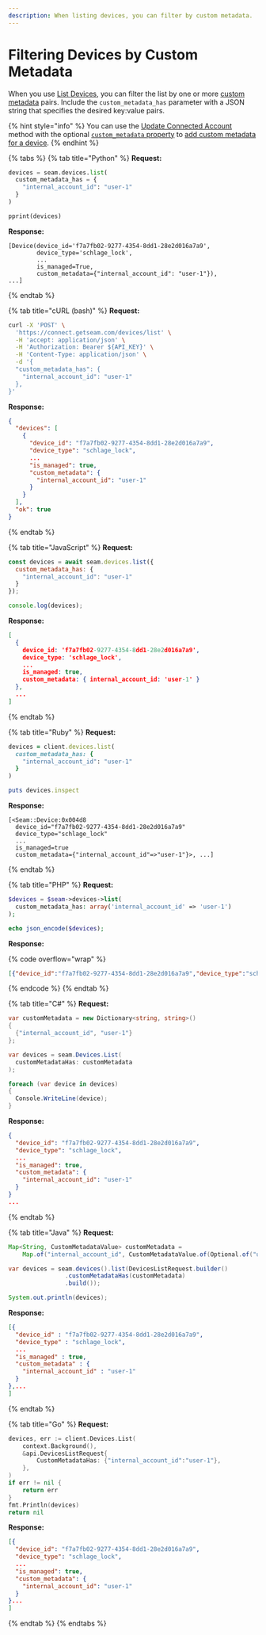 ```yaml
---
description: When listing devices, you can filter by custom metadata.
---
```


# Filtering Devices by Custom Metadata

When you use [List Devices](../../api-clients/devices/list.md), you can filter the list by one or more [custom metadata](../../api-clients/devices/#device-properties) pairs. Include the `custom_metadata_has` parameter with a JSON string that specifies the desired key:value pairs.

{% hint style="info" %}
You can use the [Update Connected Account](../../api-clients/api-clients/connected_accounts/update.md) method with the optional [`custom_metadata` property](../../api-clients/connected-accounts/#connected\_account-properties) to [add custom metadata for a device](adding-custom-metadata-to-a-device.md).
{% endhint %}

{% tabs %}
{% tab title="Python" %}
**Request:**

```python
devices = seam.devices.list(
  custom_metadata_has = {
    "internal_account_id": "user-1"
  }
)

pprint(devices)
```

**Response:**

```
[Device(device_id='f7a7fb02-9277-4354-8dd1-28e2d016a7a9',
        device_type='schlage_lock',
        ...
        is_managed=True,
        custom_metadata={"internal_account_id": "user-1"}),
...]
```
{% endtab %}

{% tab title="cURL (bash)" %}
**Request:**

```bash
curl -X 'POST' \
  'https://connect.getseam.com/devices/list' \
  -H 'accept: application/json' \
  -H 'Authorization: Bearer ${API_KEY}' \
  -H 'Content-Type: application/json' \
  -d '{
  "custom_metadata_has": {
    "internal_account_id": "user-1"
  },
}'
```

**Response:**

```json
{
  "devices": [
    {
      "device_id": "f7a7fb02-9277-4354-8dd1-28e2d016a7a9",
      "device_type": "schlage_lock",
      ...
      "is_managed": true,
      "custom_metadata": {
        "internal_account_id": "user-1"
      }
    }
  ],
  "ok": true
}
```
{% endtab %}

{% tab title="JavaScript" %}
**Request:**

```javascript
const devices = await seam.devices.list({
  custom_metadata_has: {
    "internal_account_id": "user-1"
  }
});

console.log(devices);
```

**Response:**

```json
[
  {
    device_id: 'f7a7fb02-9277-4354-8dd1-28e2d016a7a9',
    device_type: 'schlage_lock',
    ...
    is_managed: true,
    custom_metadata: { internal_account_id: 'user-1' }
  },
  ...
]
```
{% endtab %}

{% tab title="Ruby" %}
**Request:**

```ruby
devices = client.devices.list(
  custom_metadata_has: {
    "internal_account_id": "user-1"
  }
)

puts devices.inspect
```

**Response:**

```
[<Seam::Device:0x004d8
  device_id="f7a7fb02-9277-4354-8dd1-28e2d016a7a9"
  device_type="schlage_lock"
  ...
  is_managed=true
  custom_metadata={"internal_account_id"=>"user-1"}>, ...]
```
{% endtab %}

{% tab title="PHP" %}
**Request:**

```php
$devices = $seam->devices->list(
  custom_metadata_has: array('internal_account_id' => 'user-1')
);

echo json_encode($devices);
```

**Response:**

{% code overflow="wrap" %}
```json
[{"device_id":"f7a7fb02-9277-4354-8dd1-28e2d016a7a9","device_type":"schlage_lock",..."is_managed":true,"custom_metadata":{"internal_account_id":"user-1"}},...]
```
{% endcode %}
{% endtab %}

{% tab title="C#" %}
**Request:**

```csharp
var customMetadata = new Dictionary<string, string>()
{
  {"internal_account_id", "user-1"}
};

var devices = seam.Devices.List(
  customMetadataHas: customMetadata
);

foreach (var device in devices)
{
  Console.WriteLine(device);
}
```

**Response:**

```json
{
  "device_id": "f7a7fb02-9277-4354-8dd1-28e2d016a7a9",
  "device_type": "schlage_lock",
  ...
  "is_managed": true,
  "custom_metadata": {
    "internal_account_id": "user-1"
  }
}
...
```
{% endtab %}

{% tab title="Java" %}
**Request:**

```java
Map<String, CustomMetadataValue> customMetadata =
    Map.of("internal_account_id", CustomMetadataValue.of(Optional.of("user-1")));

var devices = seam.devices().list(DevicesListRequest.builder()
                .customMetadataHas(customMetadata)
                .build());

System.out.println(devices);
```

**Response:**

```json
[{
  "device_id" : "f7a7fb02-9277-4354-8dd1-28e2d016a7a9",
  "device_type" : "schlage_lock",
  ...
  "is_managed" : true,
  "custom_metadata" : {
    "internal_account_id" : "user-1"
  }
},...
]
```
{% endtab %}

{% tab title="Go" %}
**Request:**

```go
devices, err := client.Devices.List(
	context.Background(),
	&api.DevicesListRequest{
		CustomMetadataHas: {"internal_account_id":"user-1"},
	},
)
if err != nil {
	return err
}
fmt.Println(devices)
return nil
```

**Response:**

```json
[{
  "device_id": "f7a7fb02-9277-4354-8dd1-28e2d016a7a9",
  "device_type": "schlage_lock",
  ...
  "is_managed": true,
  "custom_metadata": {
    "internal_account_id": "user-1"
  }
}...
]
```
{% endtab %}
{% endtabs %}
